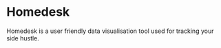 # Homedesk
Homedesk is a user friendly data visualisation tool used for tracking your side hustle. 
